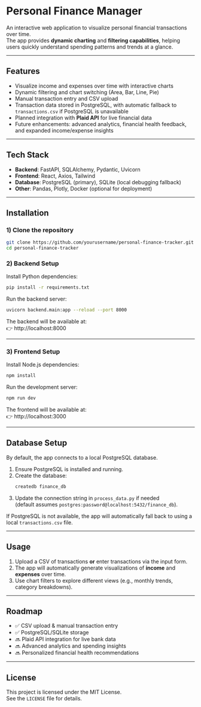 # Personal Finance Manager

An interactive web application to visualize personal financial transactions over time.  
The app provides **dynamic charting** and **filtering capabilities**, helping users quickly understand spending patterns and trends at a glance.

---

## Features
- Visualize income and expenses over time with interactive charts
- Dynamic filtering and chart switching (Area, Bar, Line, Pie)
- Manual transaction entry and CSV upload
- Transaction data stored in PostgreSQL, with automatic fallback to `transactions.csv` if PostgreSQL is unavailable
- Planned integration with **Plaid API** for live financial data
- Future enhancements: advanced analytics, financial health feedback, and expanded income/expense insights

---

## Tech Stack
- **Backend**: FastAPI, SQLAlchemy, Pydantic, Uvicorn  
- **Frontend**: React, Axios, Tailwind  
- **Database**: PostgreSQL (primary), SQLite (local debugging fallback)  
- **Other**: Pandas, Plotly, Docker (optional for deployment)

---

## Installation

### 1) Clone the repository
```bash
git clone https://github.com/yourusername/personal-finance-tracker.git
cd personal-finance-tracker
```

### 2) Backend Setup
Install Python dependencies:
```bash
pip install -r requirements.txt
```

Run the backend server:
```bash
uvicorn backend.main:app --reload --port 8000
```

The backend will be available at:  
👉 http://localhost:8000

---

### 3) Frontend Setup
Install Node.js dependencies:
```bash
npm install
```

Run the development server:
```bash
npm run dev
```

The frontend will be available at:  
👉 http://localhost:3000

---

## Database Setup

By default, the app connects to a local PostgreSQL database.

1. Ensure PostgreSQL is installed and running.  
2. Create the database:
   ```bash
   createdb finance_db
   ```
3. Update the connection string in `process_data.py` if needed  
   (default assumes `postgres:password@localhost:5432/finance_db`).

If PostgreSQL is not available, the app will automatically fall back to using a local `transactions.csv` file.

---

## Usage

1. Upload a CSV of transactions **or** enter transactions via the input form.  
2. The app will automatically generate visualizations of **income** and **expenses** over time.  
3. Use chart filters to explore different views (e.g., monthly trends, category breakdowns).

---

## Roadmap

- ✅ CSV upload & manual transaction entry  
- ✅ PostgreSQL/SQLite storage  
- 🔜 Plaid API integration for live bank data  
- 🔜 Advanced analytics and spending insights  
- 🔜 Personalized financial health recommendations

---

## License
This project is licensed under the MIT License.  
See the `LICENSE` file for details.
